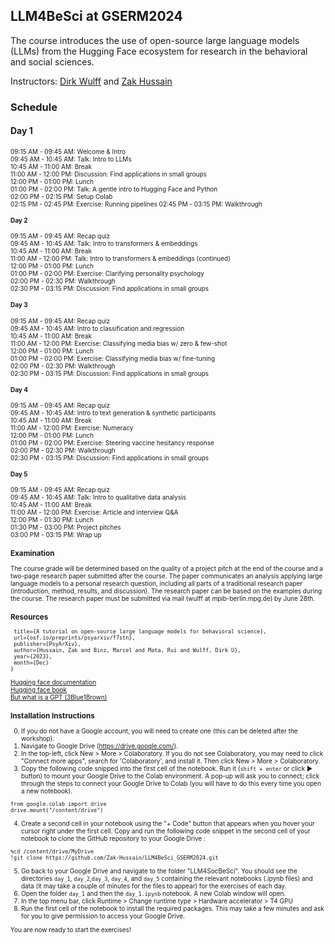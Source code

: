 ## LLM4BeSci at GSERM2024

The course introduces the use of open-source large language models (LLMs) from the Hugging Face ecosystem for research in the behavioral and social sciences. 

Instructors: [Dirk Wulff](https://www.mpib-berlin.mpg.de/person/93374/2549) and [Zak Hussain](https://zak-hussain.github.io/)

### Schedule

#### Day 1
<font style="font-size:10">09:15 AM - 09:45 AM: Welcome & Intro<br>
09:45 AM - 10:45 AM: Talk: Intro to LLMs<br>
10:45 AM - 11:00 AM: Break<br>
11:00 AM - 12:00 PM: Discussion: Find applications in small groups<br>
12:00 PM - 01:00 PM: Lunch<br>
01:00 PM - 02:00 PM: Talk: A gentle intro to Hugging Face and Python<br>
02:00 PM - 02:15 PM: Setup Colab<br>
02:15 PM - 02:45 PM: Exercise: Running pipelines<be>
02:45 PM - 03:15 PM: Walkthrough<br>

#### Day 2
09:15 AM - 09:45 AM: Recap quiz<br>
09:45 AM - 10:45 AM: Talk: Intro to transformers & embeddings<br>
10:45 AM - 11:00 AM: Break<br>
11:00 AM - 12:00 PM: Talk: Intro to transformers & embeddings (continued)<br>
12:00 PM - 01:00 PM: Lunch<br>
01:00 PM - 02:00 PM: Exercise: Clarifying personality psychology<br>
02:00 PM - 02:30 PM: Walkthrough<br>
02:30 PM - 03:15 PM: Discussion: Find applications in small groups<br>

#### Day 3
09:15 AM - 09:45 AM: Recap quiz<br>
09:45 AM - 10:45 AM: Intro to classification and regression<br>
10:45 AM - 11:00 AM: Break<br>
11:00 AM - 12:00 PM: Exercise: Classifying media bias w/ zero & few-shot<br>
12:00 PM - 01:00 PM: Lunch<br>
01:00 PM - 02:00 PM: Exercise: Classifying media bias w/ fine-tuning<br>
02:00 PM - 02:30 PM: Walkthrough<br>
02:30 PM - 03:15 PM: Discussion: Find applications in small groups<br>

#### Day 4
09:15 AM - 09:45 AM: Recap quiz<br>
09:45 AM - 10:45 AM: Intro to text generation & synthetic participants<br>
10:45 AM - 11:00 AM: Break<br>
11:00 AM - 12:00 PM: Exercise: Numeracy<br>
12:00 PM - 01:00 PM: Lunch<br>
01:00 PM - 02:00 PM: Exercise: Steering vaccine hesitancy response<br>
02:00 PM - 02:30 PM: Walkthrough<br>
02:30 PM - 03:15 PM: Discussion: Find applications in small groups<br>

#### Day 5
09:15 AM - 09:45 AM: Recap quiz<br>
09:45 AM - 10:45 AM: Talk: Intro to qualitative data analysis<br>
10:45 AM - 11:00 AM: Break<br>
11:00 AM - 12:00 PM: Exercise: Article and interview Q&A<br>
12:00 PM - 01:30 PM: Lunch<br>
01:30 PM - 03:00 PM: Project pitches<br>
03:00 PM - 03:15 PM: Wrap up<br>

### Examination
The course grade will be determined based on the quality of a project pitch at the end of the course and a two-page research paper submitted after the course. The paper communicates an analysis applying large language models to a personal research question, including all parts of a traditional research paper (introduction, method, results, and discussion). The research paper can be based on the examples during the course. The research paper must be submitted via mail (wulff at mpib-berlin.mpg.de) by June 28th.      

### Resources
```@misc{hussain_binz_mata_wulff_2023,
 title={A tutorial on open-source large language models for behavioral science},
 url={osf.io/preprints/psyarxiv/f7stn},
 publisher={PsyArXiv},
 author={Hussain, Zak and Binz, Marcel and Mata, Rui and Wulff, Dirk U},
 year={2023},
 month={Dec}
}
```
[Hugging face documentation](https://huggingface.co/docs)<br>
[Hugging face book](https://transformersbook.com/)<br>
[But what is a GPT (3Blue1Brown)](https://www.youtube.com/watch?v=wjZofJX0v4M&list=PLZHQObOWTQDNU6R1_67000Dx_ZCJB-3pi&index=5)<br>

### Installation Instructions
0. If you do not have a Google account, you will need to create one (this can be deleted after the workshop).
1. Navigate to Google Drive (https://drive.google.com/).
2. In the top-left, click New > More > Colaboratory. If you do not see Colaboratory, you may need to click "Connect more apps", 
search for 'Colaboratory', and install it. Then click New > More > Colaboratory.
3. Copy the following code snipped into the first cell of the notebook. Run it (```shift + enter``` or click &#9658; button) to mount your Google Drive to the Colab environment.
A pop-up will ask you to connect; click through the steps to connect your Google Drive to Colab (you will have to do this
every time you open a new notebook).
```
from google.colab import drive
drive.mount("/content/drive")
```
4. Create a second cell in your notebook using the "+ Code" button that appears when you hover your cursor right under the first cell. Copy and run the following code snippet in the second cell of your notebook to clone the GitHub repository to your Google Drive :
```
%cd /content/drive/MyDrive
!git clone https://github.com/Zak-Hussain/LLM4BeSci_GSERM2024.git
```
5. Go back to your Google Drive and navigate to the folder "LLM4SocBeSci". You should see the directories `day_1`, `day_2`,`day_3`, `day_4`, and `day_5` containing the relevant notebooks (.ipynb files) and data (it may take  a couple of minutes for the files to appear) for the exercises of each day.
6. Open the folder `day_1` and then the `day_1.ipynb` notebook. A new Colab window will open. 
7. In the top menu bar, click Runtime > Change runtime type > Hardware accelerator > T4 GPU
8. Run the first cell of the notebook to install the required packages. This may take a few minutes and ask for you to give permission to access your Google Drive. 

You are now ready to start the exercises!
